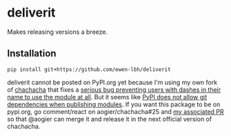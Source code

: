 # deliverit

Makes releasing versions a breeze.

## Installation

```shell
pip install git+https://github.com/ewen-lbh/deliverit
```

deliverit cannot be posted on PyPI.org yet because I'm using my own fork of [chachacha](https://pypi.org/project/chachacha) that fixes a [serious bug preventing users with dashes in their name to use the module at all](https://github.com/aogier/chachacha/issues/25). But it seems like [PyPI does not allow git dependencies when publishing modules](https://stackoverflow.com/questions/54887301/how-can-i-use-git-repos-as-dependencies-for-my-pypi-package). If you want this package to be on pypi.org, go comment/react on aogier/chachacha#25 and [my associated PR](https://github.com/aogier/chachacha/pull/26) so that @aogier can merge it and release it in the next official version of chachacha.
